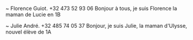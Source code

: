 

~ Florence Guiot. +32 473 52 93 06
Bonjour à tous, je suis Florence la maman de Lucie en 1B

~ Julie André. +32 485 74 05 37
Bonjour, je suis Julie, la maman d'Ulysse, nouvel élève de 1A
